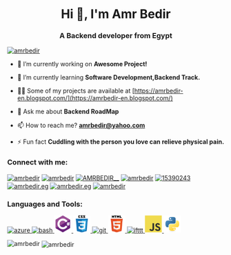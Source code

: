 <h1 align="center">Hi 👋, I'm Amr Bedir</h1>
<h3 align="center">A Backend developer from Egypt</h3>

<p align="left"> <a href="https://github.com/ryo-ma/github-profile-trophy"><img src="https://github-profile-trophy.vercel.app/?username=amrbedir" alt="amrbedir" /></a> </p>

- 🔭 I’m currently working on **Awesome Project!**

- 🌱 I’m currently learning **Software Development,Backend Track.**

- 👨‍💻 Some of my projects are available at [https://amrbedir-en.blogspot.com/](https://amrbedir-en.blogspot.com/)

- 💬 Ask me about **Backend RoadMap**

- 📫 How to reach me? **amrbedir@yahoo.com**

- ⚡ Fun fact **Cuddling with the person you love can relieve physical pain.**

<h3 align="left">Connect with me:</h3>
<p align="left">
<a href="https://codepen.io/amrbedir" target="blank"><img align="center" src="https://raw.githubusercontent.com/rahuldkjain/github-profile-readme-generator/master/src/images/icons/Social/codepen.svg" alt="amrbedir" height="30" width="40" /></a>
<a href="https://dev.to/amrbedir" target="blank"><img align="center" src="https://raw.githubusercontent.com/rahuldkjain/github-profile-readme-generator/master/src/images/icons/Social/devto.svg" alt="amrbedir" height="30" width="40" /></a>
<a href="https://twitter.com/AMRBEDIR__" target="blank"><img align="center" src="https://raw.githubusercontent.com/rahuldkjain/github-profile-readme-generator/master/src/images/icons/Social/twitter.svg" alt="AMRBEDIR__" height="30" width="40" /></a>
<a href="https://linkedin.com/in/amrbedir" target="blank"><img align="center" src="https://raw.githubusercontent.com/rahuldkjain/github-profile-readme-generator/master/src/images/icons/Social/linked-in-alt.svg" alt="amrbedir" height="30" width="40" /></a>
<a href="https://stackoverflow.com/users/15390243" target="blank"><img align="center" src="https://raw.githubusercontent.com/rahuldkjain/github-profile-readme-generator/master/src/images/icons/Social/stack-overflow.svg" alt="15390243" height="30" width="40" /></a>
<a href="https://fb.com/amrbedir.eg" target="blank"><img align="center" src="https://raw.githubusercontent.com/rahuldkjain/github-profile-readme-generator/master/src/images/icons/Social/facebook.svg" alt="amrbedir.eg" height="30" width="40" /></a>
<a href="https://instagram.com/amrbedir.eg" target="blank"><img align="center" src="https://raw.githubusercontent.com/rahuldkjain/github-profile-readme-generator/master/src/images/icons/Social/instagram.svg" alt="amrbedir.eg" height="30" width="40" /></a>
<a href="https://www.behance.net/amrbedir" target="blank"><img align="center" src="https://raw.githubusercontent.com/rahuldkjain/github-profile-readme-generator/master/src/images/icons/Social/behance.svg" alt="amrbedir" height="30" width="40" /></a>
</p>

<h3 align="left">Languages and Tools:</h3>
<p align="left"> <a href="https://azure.microsoft.com/en-in/" target="_blank" rel="noreferrer"> <img src="https://www.vectorlogo.zone/logos/microsoft_azure/microsoft_azure-icon.svg" alt="azure" width="40" height="40"/> </a> <a href="https://www.gnu.org/software/bash/" target="_blank" rel="noreferrer"> <img src="https://www.vectorlogo.zone/logos/gnu_bash/gnu_bash-icon.svg" alt="bash" width="40" height="40"/> </a> <a href="https://www.w3schools.com/cs/" target="_blank" rel="noreferrer"> <img src="https://raw.githubusercontent.com/devicons/devicon/master/icons/csharp/csharp-original.svg" alt="csharp" width="40" height="40"/> </a> <a href="https://www.w3schools.com/css/" target="_blank" rel="noreferrer"> <img src="https://raw.githubusercontent.com/devicons/devicon/master/icons/css3/css3-original-wordmark.svg" alt="css3" width="40" height="40"/> </a> <a href="https://git-scm.com/" target="_blank" rel="noreferrer"> <img src="https://www.vectorlogo.zone/logos/git-scm/git-scm-icon.svg" alt="git" width="40" height="40"/> </a> <a href="https://www.w3.org/html/" target="_blank" rel="noreferrer"> <img src="https://raw.githubusercontent.com/devicons/devicon/master/icons/html5/html5-original-wordmark.svg" alt="html5" width="40" height="40"/> </a> <a href="https://ifttt.com/" target="_blank" rel="noreferrer"> <img src="https://www.vectorlogo.zone/logos/ifttt/ifttt-ar21.svg" alt="ifttt" width="40" height="40"/> </a> <a href="https://developer.mozilla.org/en-US/docs/Web/JavaScript" target="_blank" rel="noreferrer"> <img src="https://raw.githubusercontent.com/devicons/devicon/master/icons/javascript/javascript-original.svg" alt="javascript" width="40" height="40"/> </a> <a href="https://www.python.org" target="_blank" rel="noreferrer"> <img src="https://raw.githubusercontent.com/devicons/devicon/master/icons/python/python-original.svg" alt="python" width="40" height="40"/> </a> </p>

<p><img align="left" src="https://github-readme-stats.vercel.app/api/top-langs?username=amrbedir&show_icons=true&locale=en&layout=compact" alt="amrbedir" /></p>

<p>&nbsp;<img align="center" src="https://github-readme-stats.vercel.app/api?username=amrbedir&show_icons=true&locale=en" alt="amrbedir" /></p>
